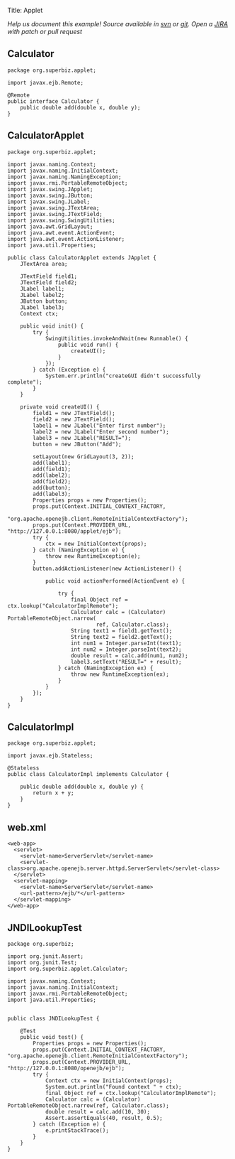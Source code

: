 Title: Applet

*Help us document this example! Source available in [svn](http://svn.apache.org/repos/asf/openejb/trunk/openejb/examples/applet) or [git](https://github.com/apache/openejb/tree/trunk/openejb/examples/applet). Open a [JIRA](https://issues.apache.org/jira/browse/TOMEE) with patch or pull request*

## Calculator

    package org.superbiz.applet;
    
    import javax.ejb.Remote;
    
    @Remote
    public interface Calculator {
        public double add(double x, double y);
    }

## CalculatorApplet

    package org.superbiz.applet;
    
    import javax.naming.Context;
    import javax.naming.InitialContext;
    import javax.naming.NamingException;
    import javax.rmi.PortableRemoteObject;
    import javax.swing.JApplet;
    import javax.swing.JButton;
    import javax.swing.JLabel;
    import javax.swing.JTextArea;
    import javax.swing.JTextField;
    import javax.swing.SwingUtilities;
    import java.awt.GridLayout;
    import java.awt.event.ActionEvent;
    import java.awt.event.ActionListener;
    import java.util.Properties;
    
    public class CalculatorApplet extends JApplet {
        JTextArea area;
    
        JTextField field1;
        JTextField field2;
        JLabel label1;
        JLabel label2;
        JButton button;
        JLabel label3;
        Context ctx;
    
        public void init() {
            try {
                SwingUtilities.invokeAndWait(new Runnable() {
                    public void run() {
                        createUI();
                    }
                });
            } catch (Exception e) {
                System.err.println("createGUI didn't successfully complete");
            }
        }
    
        private void createUI() {
            field1 = new JTextField();
            field2 = new JTextField();
            label1 = new JLabel("Enter first number");
            label2 = new JLabel("Enter second number");
            label3 = new JLabel("RESULT=");
            button = new JButton("Add");
    
            setLayout(new GridLayout(3, 2));
            add(label1);
            add(field1);
            add(label2);
            add(field2);
            add(button);
            add(label3);
            Properties props = new Properties();
            props.put(Context.INITIAL_CONTEXT_FACTORY,
                    "org.apache.openejb.client.RemoteInitialContextFactory");
            props.put(Context.PROVIDER_URL, "http://127.0.0.1:8080/applet/ejb");
            try {
                ctx = new InitialContext(props);
            } catch (NamingException e) {
                throw new RuntimeException(e);
            }
            button.addActionListener(new ActionListener() {
    
                public void actionPerformed(ActionEvent e) {
    
                    try {
                        final Object ref = ctx.lookup("CalculatorImplRemote");
                        Calculator calc = (Calculator) PortableRemoteObject.narrow(
                                ref, Calculator.class);
                        String text1 = field1.getText();
                        String text2 = field2.getText();
                        int num1 = Integer.parseInt(text1);
                        int num2 = Integer.parseInt(text2);
                        double result = calc.add(num1, num2);
                        label3.setText("RESULT=" + result);
                    } catch (NamingException ex) {
                        throw new RuntimeException(ex);
                    }
                }
            });
        }
    }

## CalculatorImpl

    package org.superbiz.applet;
    
    import javax.ejb.Stateless;
    
    @Stateless
    public class CalculatorImpl implements Calculator {
    
        public double add(double x, double y) {
            return x + y;
        }
    }

## web.xml

    <web-app>
      <servlet>
        <servlet-name>ServerServlet</servlet-name>
        <servlet-class>org.apache.openejb.server.httpd.ServerServlet</servlet-class>
      </servlet>
      <servlet-mapping>
        <servlet-name>ServerServlet</servlet-name>
        <url-pattern>/ejb/*</url-pattern>
      </servlet-mapping>
    </web-app>
    

## JNDILookupTest

    package org.superbiz;
    
    import org.junit.Assert;
    import org.junit.Test;
    import org.superbiz.applet.Calculator;
    
    import javax.naming.Context;
    import javax.naming.InitialContext;
    import javax.rmi.PortableRemoteObject;
    import java.util.Properties;
    
    
    public class JNDILookupTest {
    
        @Test
        public void test() {
            Properties props = new Properties();
            props.put(Context.INITIAL_CONTEXT_FACTORY, "org.apache.openejb.client.RemoteInitialContextFactory");
            props.put(Context.PROVIDER_URL, "http://127.0.0.1:8080/openejb/ejb");
            try {
                Context ctx = new InitialContext(props);
                System.out.println("Found context " + ctx);
                final Object ref = ctx.lookup("CalculatorImplRemote");
                Calculator calc = (Calculator) PortableRemoteObject.narrow(ref, Calculator.class);
                double result = calc.add(10, 30);
                Assert.assertEquals(40, result, 0.5);
            } catch (Exception e) {
                e.printStackTrace();
            }
        }
    }
